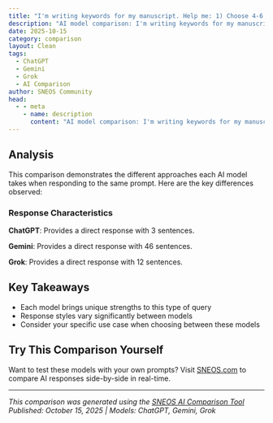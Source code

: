 ```yaml
---
title: "I'm writing keywords for my manuscript. Help me: 1) Choose 4-6 specific keywords"
description: "AI model comparison: I'm writing keywords for my manuscript. Help me: 1) Choose 4-6 specific keywords..."
date: 2025-10-15
category: comparison
layout: Clean
tags:
  - ChatGPT
  - Gemini
  - Grok
  - AI Comparison
author: SNEOS Community
head:
  - - meta
    - name: description
      content: "AI model comparison: I'm writing keywords for my manuscript. Help me: 1) Choose 4-6 specific keywords..."
---
```


<ChatComparison
  title="I'm writing keywords for my manuscript. Help me: 1) Choose 4-6 specific keywords"
  prompt="I'm writing keywords for my manuscript. Help me: 1) Choose 4-6 specific keywords"
  :responses='{"ChatGPT": "Of course! To provide the most relevant keywords, could you please share a brief summary or main topics of your manuscript? This will help me understand the subject matter and suggest appropriate keywords.", "Gemini": "That\u0027s a great goal! Choosing specific keywords is crucial for discoverability and ensuring your manuscript reaches the right audience.\n\nTo give you the best 4-6 specific keywords, I need a little more information about your manuscript. Please tell me about:\n\n1.  **Your Manuscript Title (or a working title):** Even a preliminary one helps set the context.\n2.  **A Brief Abstract or Summary (1-2 sentences):** What is the core topic and main finding/contribution?\n3.  **Your Primary Research Question(s):** What problem does your manuscript address?\n4.  **Key Methods Used:** (e.g., qualitative interviews, fMRI, statistical modeling, specific chemical analysis, historical document analysis, survey, meta-analysis)\n5.  **Main Findings or Conclusions:** What did you discover or argue?\n6.  **The Target Field/Discipline:** (e.g., developmental psychology, organic chemistry, economic history, software engineering, public health, literature studies)\n7.  **Any Specific Population, Context, or Geographic Area:** (e.g., adolescents in urban settings, specific type of cell, rural communities in Appalachia, 19th-century British literature)\n8.  **Any Specific Technology, Model, or Theory:** (e.g., CRISPR-Cas9, Diffusion of Innovations theory, machine learning, specific drug compound)\n\n---\n\n**In the meantime, here\u0027s a strategy to think about your keywords, aiming for specificity:**\n\nWhen selecting your 4-6 keywords, try to cover these aspects:\n\n1.  **The Core Subject/Discipline (narrowed):** Not just \u0022Psychology,\u0022 but \u0022Cognitive Psychology\u0022 or \u0022Social Psychology of Intergroup Relations.\u0022\n2.  **The Specific Focus/Novelty:** What makes *your* paper unique within that subject?\n3.  **The Methods or Approach:** Especially if they are distinctive or central to your findings.\n4.  **The Key Outcome or Phenomenon Studied:** What was the main thing you investigated or discovered?\n5.  **Specific Context/Population/Tool (if applicable):** If your research is specific to a certain group, region, or uses a particular novel tool.\n6.  **A Relevant Theory or Model (if central):** If you\u0027re testing or proposing a specific theoretical framework.\n\n**Avoid:** Too broad terms (e.g., \u0022Research,\u0022 \u0022Study,\u0022 \u0022Analysis,\u0022 \u0022Science,\u0022 \u0022Technology\u0022).\n\n**Example (Hypothetical):**\n*   **Manuscript:** \u0022Impact of mindfulness-based interventions on burnout in critical care nurses in urban hospitals.\u0022\n*   **Too broad keywords:** Nurses, Burnout, Mindfulness, Hospitals\n*   **Better, more specific keywords (4-6):**\n    1.  Mindfulness-Based Stress Reduction (MBSR)\n    2.  Nurse Burnout\n    3.  Critical Care Nursing\n    4.  Intervention Study\n    5.  Healthcare Professionals\n    6.  Occupational Stress\n\n---\n\nOnce you provide some details, I can help you craft those 4-6 specific keywords for your manuscript!", "Grok": "It looks like your query got cut off\u2014I\u0027m happy to help brainstorm 4-6 specific keywords for your manuscript, but I need more details about the topic, genre, theme, or key elements (e.g., is it a sci-fi novel, academic paper on climate change, or memoir about urban life?). \n\nIf you share a brief summary or the main focus, I can suggest tailored keywords that are precise, searchable, and relevant. For now, here\u0027s a general example assuming a fictional historical drama:\n\n1. Victorian espionage  \n2. Industrial Revolution intrigue  \n3. Secret societies  \n4. London underworld  \n5. Female protagonist rebellion  \n6. Code-breaking mysteries  \n\nLet me know more to refine this!"}' published-date="{DateTime.UtcNow:HH:mm}"
/>

## Analysis

This comparison demonstrates the different approaches each AI model takes when responding to the same prompt. Here are the key differences observed:

### Response Characteristics

**ChatGPT**: Provides a direct response with 3 sentences. 

**Gemini**: Provides a direct response with 46 sentences. 

**Grok**: Provides a direct response with 12 sentences. 

## Key Takeaways

- Each model brings unique strengths to this type of query
- Response styles vary significantly between models
- Consider your specific use case when choosing between these models

## Try This Comparison Yourself

Want to test these models with your own prompts? Visit [SNEOS.com](https://sneos.com) to compare AI responses side-by-side in real-time.

---

*This comparison was generated using the [SNEOS AI Comparison Tool](https://sneos.com)*
*Published: October 15, 2025 | Models: ChatGPT, Gemini, Grok*
